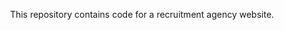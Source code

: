 
<div align="center"
# Agency Website
  </div>

This repository contains code for a recruitment agency website.
